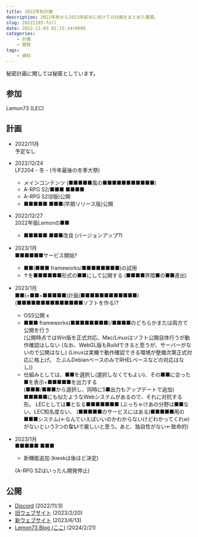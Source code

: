 ```yaml
---
title: 2022年秋計画
description: 2022年秋から2023年前半に向けての計画をまとめた書類。
slug: 20221103-fall
date: 2022-11-03 02:15:14+0900
categories:
    - 計画
    - 開発
tags:
    - 資料
---
```


秘密計画に関しては秘匿としています。

## 参加
Lemon73 (LEC)

## 計画
- 2022/11月<br />
予定なし

- 2022/12/24<br />
LF2204 - 冬 - (今年最後の冬季大祭)
  - メインコンテンツ (■■■■■風の■■■■■■■■■■■)
  - A-RPG S2/■■■ ■■■■
  - A-RPG S2(β版)公開
  - ■■■■■ ■■■(早期リリース版)公開

- 2022/12/27<br />
2022年版Lemonの■■
  - ■■■■■ ■■■改良 (バージョンアップ?)

- 2023/1月<br />
■■■■■■サービス開始?
  - ■■(■■■ frameworks/■■■■■■■■)の試用
  - ↑を■■■■■■形式の■■にして公開する (■■■■界隈■の■■進出)

- 2023/1月<br />
■■(=■■=■■■■■)計画(■■■■■■■■■■■■)(■■■■■■■■■■■■■■ソフトを作る)?
  - OSS公開 x
  - ■■■ frameworks(■■■■■■■■)/■■■■のどちらかまたは両方で公開を行う<br />
  (公開時点ではWin版を正式対応、Mac/Linuxはソフト公開自体行うが動作確認はしない
  (なお、WebGL版もBuildできると思うが、サーバーがないので公開はなし)
  (Linuxは実機で動作確認できる環境が整備次第正式対応に格上げ。
  たぶんDebianベースのみでRHELベースなどの対応はなし))
  - 仕組みとしては、■■を選択し(選択しなくてもよい)、その■■に合った■を表示+■■■■■を出力する<br />
  (■■■/■■■から選択し、同時に5■出力もアップデートで追加)
  ■■■■■にも似たようなWebシステムがあるので、それに対抗する形。
  LECとしては■となる■■■■■■■
  (ぶっちゃけあの分野は■■ない、LEC知名度ない、
  (■■■■■のサービスにはある)■■■■■用の■■■システム(←なんていえばいいのかわからないけどわかってくれw)がないという3つの**ない**で厳しいと思う。あと、独自性がない←致命的)

- 2023/1月<br />
■■■■■ ■■■
  - 新機能追加 (kwskは後ほど決定)

  (A-RPG S2はいったん開発停止)

## 公開
- [Discord](https://discord.com/channels/972718425937952798/972725666778873898/1037414721323810868) (2022/11/3)
- [旧ウェブサイト](https://lemon73-computing.github.io/docs/20221103-fall) (2023/2/20)
- [新ウェブサイト](https://lemon73.gitlab.io/docs/20221103) (2023/6/13)
- [Lemon73 Blog (ここ)](./) (2024/2/21)
